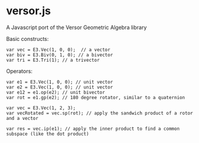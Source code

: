 versor.js
=========

A Javascript port of the Versor Geometric Algebra library


Basic constructs:

```
var vec = E3.Vec(1, 0, 0);	// a vector
var biv = E3.Biv(0, 1, 0); // a bivector
var tri = E3.Tri(1); // a trivector
```


Operators:

```
var e1 = E3.Vec(1, 0, 0); // unit vector
var e2 = E3.Vec(1, 0, 0); // unit vector
var e12 = e1.op(e2); // unit bivector
var rot = e1.gp(e2); // 180 degree rotator, similar to a quaternion

var vec = E3.Vec(1, 2, 3);
var vecRotated = vec.sp(rot); // apply the sandwich product of a rotor and a vector

var res = vec.ip(e1); // apply the inner product to find a common subspace (like the dot product)
```